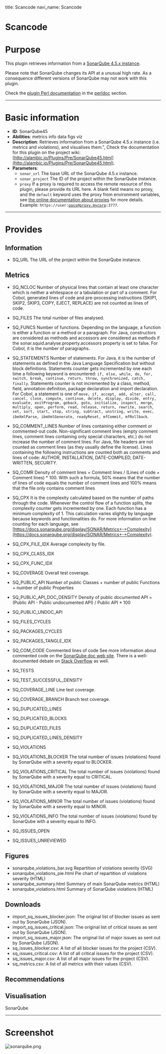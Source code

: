 title: Scancode
navi_name: Scancode


# Scancode

# Purpose

This plugin retrieves information from a [SonarQube 4.5.x instance]().

Please note that SonarQube changes its API at a unusual high rate. As a consequence different versions of SonarQube may not work with this plugin.

Check the [plugin Perl documentation](/perldoc/Alambic/Plugins/Scancode.pm.html) in the [perldoc](/perldoc/index.html) section.

-----

# Basic information

* **ID**: SonarQube45
* **Abilities**:   metrics   info data    figs   viz
* **Description**:
  Retrieves information from a SonarQube 4.5.x instance (i.e. metrics and violations), and visualises them.",
  Check the documentation for this plugin on the project wiki: [http://alambic.io/Plugins/Pre/SonarQube45.html](http://alambic.io/Plugins/Pre/SonarQube45.html).
* **Parameters**:
  * `sonar_url` The base URL of the SonarQube 4.5.x instance.
  * `sonar_project` The ID of the project within the SonarQube instance.
  * `proxy` If a proxy is required to access the remote resource of this plugin, please provide its URL here. A blank field means no proxy, and the `default` keyword uses the proxy from environment variables, see <a href="https://alambic.io/Documentation/Admin/Projects.html">the online documentation about proxies</a> for more details. Example: <code>https://user:pass@proxy.mycorp:3777</code>.

-----

# Provides

## Information

* SQ_URL
  The URL of the project within the SonarQube instance.

## Metrics

* SQ_NCLOC
  Number of physical lines that contain at least one character which is neither a whitespace or a tabulation or part of a comment.
  For Cobol, generated lines of code and pre-processing instructions (SKIP1, SKIP2, SKIP3, COPY, EJECT, REPLACE) are not counted as lines of code.
* SQ_FILES
  The total number of files analysed.
* SQ_FUNCS
  Number of functions. Depending on the language, a function is either a function or a method or a paragraph.
  For Java, constructors are considered as methods and accessors are considered as methods if the sonar.squid.analyse.property.accessors property is set to false.
  For Cobol, it is the number of paragraphs.
* SQ_STATEMENTS
  Number of statements.
  For Java, it is the number of statements as defined in the Java Language Specification but without block definitions. Statements counter gets incremented by one each time a following keyword is encountered: `if, else, while, do, for, switch, break, continue, return, throw, synchronized, catch, finally`.
  Statements counter is not incremented by a class, method, field, annotation definition, package declaration and import declaration.
  For Cobol, a statement is one of `move, if, accept, add, alter, call, cancel, close, compute, continue, delete, display, divide, entry, evaluate, exitProgram, goback, goto, initialize, inspect, merge, multiply, open, perform, read, release, return, rewrite, search, set, sort, start, stop, string, subtract, unstring, write, exec, ibmXmlParse, ibmXmlGenerate, readyReset, mfCommit, mfRollback`.
* SQ_COMMENT_LINES
  Number of lines containing either comment or commented-out code.
  Non-significant comment lines (empty comment lines, comment lines containing only special characters, etc.) do not increase the number of comment lines.
  For Java, file headers are not counted as comment lines (as they usually define the license).
  Lines containing the following instructions are counted both as comments and lines of code: AUTHOR, INSTALLATION, DATE-COMPILED, DATE-WRITTEN, SECURITY.
* SQ_COMR
  Density of comment lines = Comment lines / (Lines of code + Comment lines) * 100.
  With such a formula, 50% means that the number of lines of code equals the number of comment lines and 100% means that the file only contains comment lines
* SQ_CPX
  It is the complexity calculated based on the number of paths through the code. Whenever the control flow of a function splits, the complexity counter gets incremented by one. Each function has a minimum complexity of 1. This calculation varies slightly by language because keywords and functionalities do.
  For more information on line counting for each language, see [https://docs.sonarqube.org/display/SONAR/Metrics+-+Complexity](https://docs.sonarqube.org/display/SONAR/Metrics+-+Complexity).
* SQ_CPX_FILE_IDX
  Average complexity by file.
* SQ_CPX_CLASS_IDX
* SQ_CPX_FUNC_IDX
* SQ_COVERAGE
  Overall test coverage.
* SQ_PUBLIC_API
  Number of public Classes + number of public Functions + number of public Properties
* SQ_PUBLIC_API_DOC_DENSITY
  Density of public documented API = (Public API - Public undocumented API) / Public API * 100
* SQ_PUBLIC_UNDOC_API
* SQ_FILES_CYCLES
* SQ_PACKAGES_CYCLES
* SQ_PACKAGES_TANGLE_IDX
* SQ_COM_CODE
  Commented lines of code
  See more information about commented code on the [SonarQube doc web site](https://blog.sonarsource.com/commented-out-code-eradication-with-sonar/). There is a well-documented debate on [Stack Overflow](http://softwareengineering.stackexchange.com/questions/190096/can-commented-out-code-be-valuable-documentation) as well.
* SQ_TESTS
* SQ_TEST_SUCCESSFUL_DENSITY
* SQ_COVERAGE_LINE
  Line test coverage.
* SQ_COVERAGE_BRANCH
  Branch test coverage.
* SQ_DUPLICATED_LINES

* SQ_DUPLICATED_BLOCKS

* SQ_DUPLICATED_FILES

* SQ_DUPLICATED_LINES_DENSITY

* SQ_VIOLATIONS

* SQ_VIOLATIONS_BLOCKER
  The total number of issues (violations) found by SonarQube with a severity equal to BLOCKER.
* SQ_VIOLATIONS_CRITICAL
  The total number of issues (violations) found by SonarQube with a severity equal to CRITICAL.
* SQ_VIOLATIONS_MAJOR
  The total number of issues (violations) found by SonarQube with a severity equal to MAJOR.
* SQ_VIOLATIONS_MINOR
  The total number of issues (violations) found by SonarQube with a severity equal to MINOR.
* SQ_VIOLATIONS_INFO
  The total number of issues (violations) found by SonarQube with a severity equal to INFO.
* SQ_ISSUES_OPEN

* SQ_ISSUES_UNREVIEWED


## Figures

* sonarqube_violations_bar.svg
  Repartition of violations severity (SVG)
* sonarqube_violations_pie.html
  Pie chart of repartition of violations severity (HTML)
* sonarqube_summary.html
  Summary of main SonarQube metrics (HTML)
* sonarqube_violations.html
  Summary of SonarQube violations (HTML)

## Downloads

* import_sq_issues_blocker.json: The original list of blocker issues as sent out by SonarQube (JSON).
* import_sq_issues_critical.json: The original list of critical issues as sent out by SonarQube (JSON).
* import_sq_issues_major.json: The original list of major issues as sent out by SonarQube (JSON).
* sq_issues_blocker.csv: A list of all blocker issues for the project (CSV).
* sq_issues_critical.csv: A list of all critical issues for the project (CSV).
* sq_issues_major.csv: A list of all major issues for the project (CSV).
* sq_metrics.csv: A list of all metrics with their values (CSV).

## Recommendations

## Visualisation

SonarQube

-----

# Screenshot

![sonarqube.png](/images/sonarqube_45.png)
